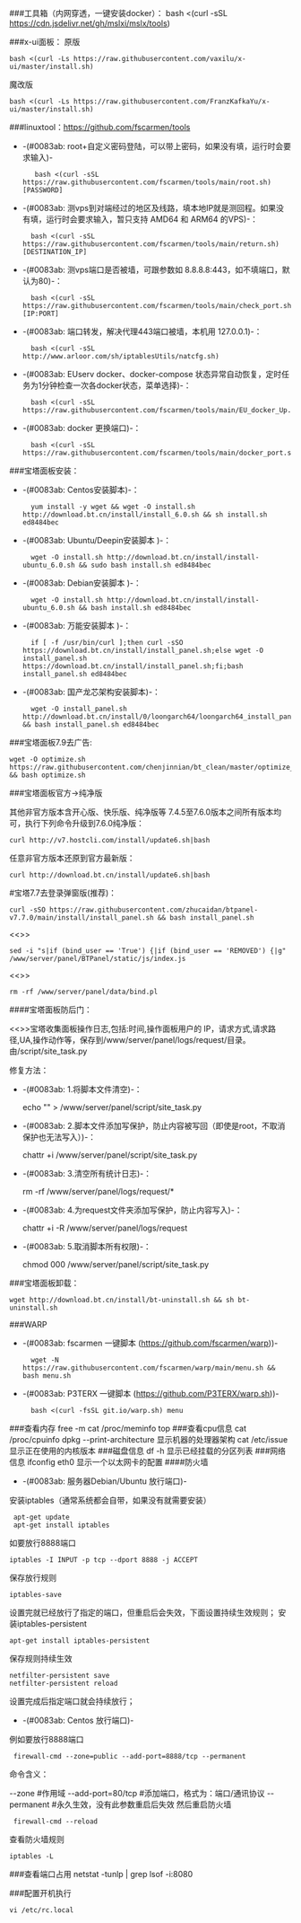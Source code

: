 ###工具箱（内网穿透，一键安装docker）：
        bash <(curl -sSL https://cdn.jsdelivr.net/gh/mslxi/mslx/tools)

###x-ui面板：
原版

    bash <(curl -Ls https://raw.githubusercontent.com/vaxilu/x-ui/master/install.sh)
魔改版

    bash <(curl -Ls https://raw.githubusercontent.com/FranzKafkaYu/x-ui/master/install.sh)
###linuxtool：https://github.com/fscarmen/tools
* -(#0083ab: root+自定义密码登陆，可以带上密码，如果没有填，运行时会要求输入)- 
 
         bash <(curl -sSL https://raw.githubusercontent.com/fscarmen/tools/main/root.sh) [PASSWORD]

* -(#0083ab: 测vps到对端经过的地区及线路，填本地IP就是测回程。如果没有填，运行时会要求输入，暂只支持 AMD64 和 ARM64 的VPS)-：

        bash <(curl -sSL https://raw.githubusercontent.com/fscarmen/tools/main/return.sh) [DESTINATION_IP]

* -(#0083ab: 测vps端口是否被墙，可跟参数如 8.8.8.8:443，如不填端口，默认为80)-：

        bash <(curl -sSL https://raw.githubusercontent.com/fscarmen/tools/main/check_port.sh) [IP:PORT]

* -(#0083ab:  端口转发，解决代理443端口被墙，本机用 127.0.0.1)-：

        bash <(curl -sSL http://www.arloor.com/sh/iptablesUtils/natcfg.sh)

* -(#0083ab:  EUserv docker、docker-compose 状态异常自动恢复，定时任务为1分钟检查一次各docker状态，菜单选择)-：

        bash <(curl -sSL https://raw.githubusercontent.com/fscarmen/tools/main/EU_docker_Up.sh)

* -(#0083ab:  docker 更换端口)-：

        bash <(curl -sSL https://raw.githubusercontent.com/fscarmen/tools/main/docker_port.sh)

###宝塔面板安装：
* -(#0083ab: Centos安装脚本)-：

        yum install -y wget && wget -O install.sh http://download.bt.cn/install/install_6.0.sh && sh install.sh ed8484bec

* -(#0083ab: Ubuntu/Deepin安装脚本 )-：

        wget -O install.sh http://download.bt.cn/install/install-ubuntu_6.0.sh && sudo bash install.sh ed8484bec

* -(#0083ab: Debian安装脚本 )-：

        wget -O install.sh http://download.bt.cn/install/install-ubuntu_6.0.sh && bash install.sh ed8484bec

* -(#0083ab: 万能安装脚本 )-：

        if [ -f /usr/bin/curl ];then curl -sSO https://download.bt.cn/install/install_panel.sh;else wget -O install_panel.sh https://download.bt.cn/install/install_panel.sh;fi;bash install_panel.sh ed8484bec

* -(#0083ab: 国产龙芯架构安装脚本)-：

        wget -O install_panel.sh http://download.bt.cn/install/0/loongarch64/loongarch64_install_panel.sh && bash install_panel.sh ed8484bec

###宝塔面板7.9去广告:
    
    wget -O optimize.sh https://raw.githubusercontent.com/chenjinnian/bt_clean/master/optimize_new.sh && bash optimize.sh

###宝塔面板官方->纯净版

其他非官方版本含开心版、快乐版、纯净版等 7.4.5至7.6.0版本之间所有版本均可，执行下列命令升级到7.6.0纯净版：

    curl http://v7.hostcli.com/install/update6.sh|bash
任意非官方版本还原到官方最新版：
    
    curl http://download.bt.cn/install/update6.sh|bash

#宝塔7.7去登录弹窗版(推荐)：

    curl -sSO https://raw.githubusercontent.com/zhucaidan/btpanel-v7.7.0/main/install/install_panel.sh && bash install_panel.sh
<<>>

    sed -i "s|if (bind_user == 'True') {|if (bind_user == 'REMOVED') {|g" /www/server/panel/BTPanel/static/js/index.js
<<>>

    rm -rf /www/server/panel/data/bind.pl



####宝塔面板防后门：

<<>>宝塔收集面板操作日志,包括:时间,操作面板用户的 IP，请求方式,请求路径,UA,操作动作等，保存到/www/server/panel/logs/request/目录。由/script/site_task.py

修复方法：
* -(#0083ab:  1.将脚本文件清空)-：

    echo "" > /www/server/panel/script/site_task.py
* -(#0083ab:  2.脚本文件添加写保护，防止内容被写回（即使是root，不取消保护也无法写入）)-：
    
    chattr +i /www/server/panel/script/site_task.py
* -(#0083ab:  3.清空所有统计日志)-：
    
    rm -rf /www/server/panel/logs/request/*
* -(#0083ab:  4.为request文件夹添加写保护，防止内容写入)-：
    
    chattr +i -R /www/server/panel/logs/request
* -(#0083ab:  5.取消脚本所有权限)-：
    
    chmod 000 /www/server/panel/script/site_task.py

###宝塔面板卸载：

    wget http://download.bt.cn/install/bt-uninstall.sh && sh bt-uninstall.sh
###WARP

* -(#0083ab: fscarmen 一键脚本 (https://github.com/fscarmen/warp))-

        wget -N https://raw.githubusercontent.com/fscarmen/warp/main/menu.sh && bash menu.sh


* -(#0083ab: P3TERX 一键脚本 (https://github.com/P3TERX/warp.sh))-
    
        bash <(curl -fsSL git.io/warp.sh) menu


###查看内存
   free -m
   cat /proc/meminfo
   top
###查看cpu信息
   cat /proc/cpuinfo
   dpkg --print-architecture 显示机器的处理器架构
   cat /etc/issue  显示正在使用的内核版本 
###磁盘信息
   df -h 显示已经挂载的分区列表 
###网络信息
  ifconfig eth0 显示一个以太网卡的配置 
####防火墙
* -(#0083ab: 服务器Debian/Ubuntu  放行端口)-

安装iptables（通常系统都会自带，如果没有就需要安装）

     apt-get update
     apt-get install iptables

如要放行8888端口

    iptables -I INPUT -p tcp --dport 8888 -j ACCEPT
保存放行规则

    iptables-save

设置完就已经放行了指定的端口，但重启后会失效，下面设置持续生效规则；
安装iptables-persistent

    apt-get install iptables-persistent

保存规则持续生效

    netfilter-persistent save
    netfilter-persistent reload

设置完成后指定端口就会持续放行；

* -(#0083ab: Centos  放行端口)-

例如要放行8888端口

     firewall-cmd --zone=public --add-port=8888/tcp --permanent

命令含义：

--zone                      #作用域
--add-port=80/tcp  #添加端口，格式为：端口/通讯协议
--permanent           #永久生效，没有此参数重启后失效
然后重启防火墙

     firewall-cmd --reload

查看防火墙规则

    iptables -L

###查看端口占用
netstat -tunlp | grep
lsof -i:8080

###配置开机执行
  
    vi /etc/rc.local